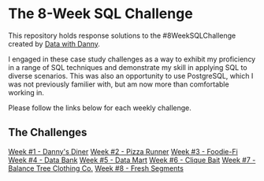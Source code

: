 # The 8-Week SQL Challenge
This repository holds response solutions to the #8WeekSQLChallenge created by [Data with Danny](https://8weeksqlchallenge.com/).

I engaged in these case study challenges as a way to exhibit my proficiency in a range of SQL techniques and demonstrate my skill in applying SQL to diverse scenarios. 
This was also an opportunity to use PostgreSQL, which I was not previously familier with, but am now more than comfortable working in.

Please follow the links below for each weekly challenge.
## The Challenges
[Week #1 - Danny's Diner]()
[Week #2 - Pizza Runner]()
[Week #3 - Foodie-Fi]()
[Week #4 - Data Bank]()
[Week #5 - Data Mart]()
[Week #6 - Clique Bait]()
[Week #7 - Balance Tree Clothing Co.]()
[Week #8 - Fresh Segments]()



